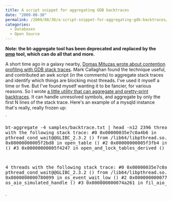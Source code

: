 ```yaml
---
title: A script snippet for aggregating GDB backtraces
date: "2009-08-30"
permalink: /2009/08/30/a-script-snippet-for-aggregating-gdb-backtraces/
categories:
  - Databases
  - Open Source
---
```

**Note: the bt-aggregate tool has been deprecated and replaced by the [pmp][1] tool, which can do all that and more.**

A short time ago in a galaxy nearby, [Domas Mituzas wrote about contention profiling with GDB stack traces][2]. Mark Callaghan found the technique useful, and contributed an awk script (in the comments) to aggregate stack traces and identify which things are blocking most threads. I've used it myself a time or five. But I've found myself wanting it to be fancier, for various reasons. So I wrote [a little utility that can aggregate and pretty-print backtraces][3]. It can handle unresolved symbols, and aggregate by only the first N lines of the stack trace. Here's an example of a mysqld instance that's really, really frozen up:

`<pre>bt-aggregate -4 samples/backtrace.txt | head -n12
2396 threads with the following stack trace:
        #0  0x00000035e7c0a4b6 in pthread_cond_wait@@GLIBC_2.3.2 () from /lib64/libpthread.so.0
        #1  0x00000000005f2bd8 in open_table ()
        #2  0x00000000005f3fb4 in open_tables ()
        #3  0x00000000005f4247 in open_and_lock_tables_derived ()

4 threads with the following stack trace:
        #0  0x00000035e7c0a4b6 in pthread_cond_wait@@GLIBC_2.3.2 () from /lib64/libpthread.so.0
        #1  0x0000000000780099 in os_event_wait_low ()
        #2  0x000000000077de42 in os_aio_simulated_handle ()
        #3  0x000000000074a261 in fil_aio_wait ()
</pre>`

 [1]: http://aspersa.googlecode.com/svn/html/pmp.html
 [2]: http://mituzas.lt/2009/02/15/poor-mans-contention-profiling/
 [3]: http://aspersa.googlecode.com/svn/trunk/pmp
